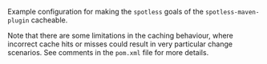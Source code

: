 Example configuration for making the `spotless` goals of the `spotless-maven-plugin` cacheable.

Note that there are some limitations in the caching behaviour, where incorrect cache hits or misses
could result in very particular change scenarios. See comments in the `pom.xml` file for more details.
